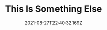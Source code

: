 ---
title: This Is Something Else
date: "2021-08-27T22:40:32.169Z"
visible: true
description: The beginning of a new series in which I talk about the best way to create a memorable fictional world in writing.
topic: nothing
---